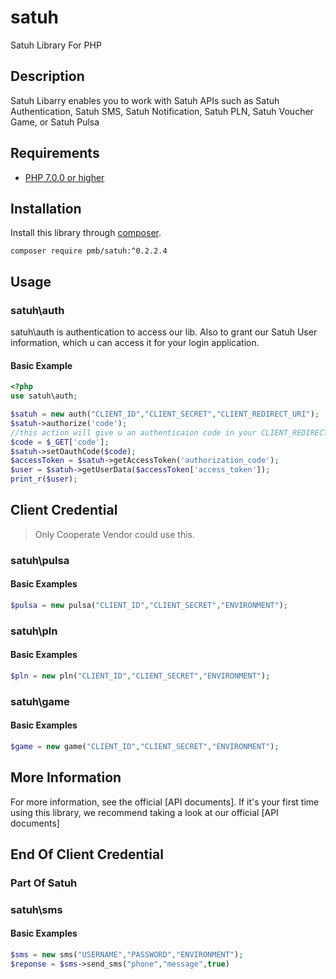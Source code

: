 # satuh

Satuh Library For PHP

## Description ##
Satuh Libarry enables you to work with Satuh APIs such as Satuh Authentication, Satuh SMS, Satuh Notification, Satuh PLN, Satuh Voucher Game, or Satuh Pulsa

## Requirements ##
* [PHP 7.0.0 or higher](http://www.php.net/)

## Installation ##
Install this library through  [composer](https://getcomposer.org).

    composer require pmb/satuh:^0.2.2.4

## Usage ##
### satuh\auth
satuh\auth is authentication to access our lib. Also to grant our Satuh User information, which u can access it for your login application.
#### Basic Example ####

```php
<?php
use satuh\auth;

$satuh = new auth("CLIENT_ID","CLIENT_SECRET","CLIENT_REDIRECT_URI");
$satuh->authorize('code');
//this action will give u an authenticaion code in your CLIENT_REDIRECT_URI
$code = $_GET['code'];
$satuh->setOauthCode($code);
$accessToken = $satuh->getAccessToken('authorization_code');
$user = $satuh->getUserData($accessToken['access_token']);
print_r($user);
```
## Client Credential
> Only Cooperate Vendor could use this.
### satuh\pulsa

#### Basic Examples ###
```php
$pulsa = new pulsa("CLIENT_ID","CLIENT_SECRET","ENVIRONMENT");
```

### satuh\pln

#### Basic Examples ###
```php
$pln = new pln("CLIENT_ID","CLIENT_SECRET","ENVIRONMENT");
```

### satuh\game

#### Basic Examples ###
```php
$game = new game("CLIENT_ID","CLIENT_SECRET","ENVIRONMENT");
```

## More Information

For more information, see the official [API documents]. If it's your first time using this library, we recommend taking a look at our official [API documents]

## End Of Client Credential

### Part Of Satuh

### satuh\sms

#### Basic Examples ###
```php
$sms = new sms("USERNAME","PASSWORD","ENVIRONMENT");
$reponse = $sms->send_sms("phone","message",true)
```
